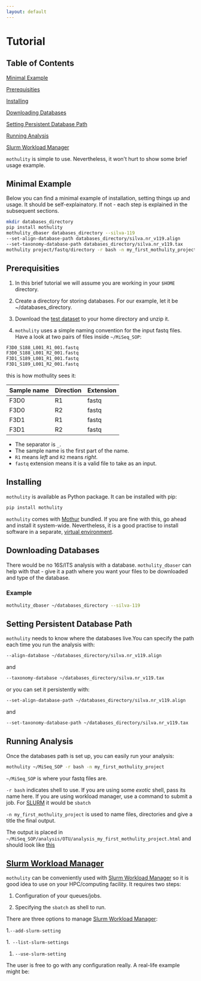 ```yaml
---
layout: default
---
```


# Tutorial


## Table of Contents

[Minimal Example](#minimal-example)

[Prerequisities](#prerequisities)

[Installing](#installing)

[Downloading Databases](#downloading-databases)

[Setting Persistent Database Path](#setting-persistent-database-path)

[Running Analysis](#running-analysis)

[Slurm Workload Manager](#slurm-md)

```mothulity``` is simple to use. Nevertheless, it won't hurt to show some brief usage example.


## Minimal Example


Below you can find a minimal example of installation, setting things up and usage.
It should be self-explainatory. If not - each step is explained in the subsequent sections.


```bash
mkdir databases_directory
pip install mothulity
mothulity_dbaser databases_directory --silva-119
--set-align-database-path databases_directory/silva.nr_v119.align
--set-taxonomy-database-path databases_directory/silva.nr_v119.tax
mothulity project/fastq/directory -r bash -n my_first_mothulity_project
```


## Prerequisities


1. In this brief tutorial we will assume you are working in your ```$HOME``` directory.

1. Create a directory for storing databases. For our example, let it be ~/databases_directory.

1. Download the [test dataset](https://www.mothur.org/w/images/d/d6/MiSeqSOPData.zip) to your home directory and unzip it.

1. ```mothulity``` uses a simple naming convention for the input fastq files. Have a look at two pairs of files inside ```~/MiSeq_SOP```:

```bash
F3D0_S188_L001_R1_001.fastq
F3D0_S188_L001_R2_001.fastq
F3D1_S189_L001_R1_001.fastq
F3D1_S189_L001_R2_001.fastq
```

this is how mothulity sees it:

|Sample name|Direction|Extension|
|:----------|:--------|:--------|
|F3D0       |R1       |fastq    |
|F3D0       |R2       |fastq    |
|F3D1       |R1       |fastq    |
|F3D1       |R2       |fastq    |

  * The separator is ```_```.
  * The sample name is the first part of the name.
  * ```R1``` means *left* and ```R2``` means *right*.
  * ```fastq``` extension means it is a valid file to take as an input.

## Installing


```mothulity``` is available as Python package. It can be installed with pip:


```bash
pip install mothulity
```


```mothulity``` comes with [Mothur](https://mothur.org/wiki/Main_Page) bundled.
If you are fine with this, go ahead and install it system-wide.
Nevertheless, it is a good practise to install software in a separate, [virtual environment](https://packaging.python.org/guides/installing-using-pip-and-virtualenv/).


## Downloading Databases


There would be no 16S/ITS analysis with a database.
```mothulity_dbaser``` can help with that - give it a path where you want your files to be downloaded and type of the database.


### Example


```bash
mothulity_dbaser ~/databases_directory --silva-119
```


## Setting Persistent Database Path


```mothulity``` needs to know where the databases live.You can specify the path each time you run the analysis with:



```bash
--align-database ~/databases_directory/silva.nr_v119.align
```


and


```bash
--taxonomy-database ~/databases_directory/silva.nr_v119.tax
```


or you can set it persistently with:


```bash
--set-align-database-path ~/databases_directory/silva.nr_v119.align
```


and


```bash
--set-taxonomy-database-path ~/databases_directory/silva.nr_v119.tax
```


## Running Analysis


Once the databases path is set up, you can easily run your analysis:

```bash
mothulity ~/MiSeq_SOP -r bash -n my_first_mothulity_project
```

```~/MiSeq_SOP``` is where your fastq files are.

```-r bash``` indicates shell to use. If you are using some *exotic* shell, pass its name here. If you are using workload manager, use a command to submit a job. For [SLURM](https://slurm.schedmd.com/) it would be ```sbatch```

```-n my_first_mothulity_project``` is used to name files, directories and give a title the final output.

The output is placed in ```~/MiSeq_SOP/analysis/OTU/analysis_my_first_mothulity_project.html``` and should look like [this](./analysis-example/analysis-my-first-mothulity-project.html)


## [Slurm Workload Manager](https://www.schedmd.com)


```mothulity``` can be conveniently used with [Slurm Workload Manager](https://www.schedmd.com) so it is good idea to use on your HPC/computing facility. It requires two steps:

1. Configuration of your queues/jobs.

1. Specifying the ```sbatch``` as shell to run.

There are three options to manage [Slurm Workload Manager](https://www.schedmd.com):

1.```--add-slurm-setting```

1.``` --list-slurm-settings```

1. ```--use-slurm-setting```

The user is free to go with any configuration really. A real-life example might be:
